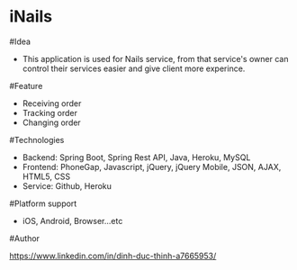 # iNails

#Idea

- This application is used for Nails service, from that service's owner can control their services easier and give client more experince.

#Feature

- Receiving order <br />
- Tracking order <br />
- Changing order <br />

#Technologies

- Backend: Spring Boot, Spring Rest API, Java, Heroku, MySQL <br />
- Frontend: PhoneGap, Javascript, jQuery, jQuery Mobile, JSON, AJAX, HTML5, CSS <br />
- Service: Github, Heroku <br />

#Platform support

- iOS, Android, Browser...etc <br />

#Author

https://www.linkedin.com/in/dinh-duc-thinh-a7665953/ 
